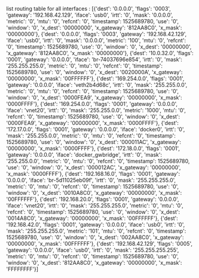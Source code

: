 list routing table for all interfaces :
[{'dest': '0.0.0.0',
  'flags': '0003',
  'gateway': '192.168.42.129',
  'iface': 'usb0',
  'irtt': '0',
  'mask': '0.0.0.0',
  'metric': '0',
  'mtu': '0',
  'refcnt': '0',
  'timestamp': 1525689780,
  'use': '0',
  'window': '0',
  'x_dest': '00000000',
  'x_gateway': '812AA8C0',
  'x_mask': '00000000'},
 {'dest': '0.0.0.0',
  'flags': '0003',
  'gateway': '192.168.42.129',
  'iface': 'usb0',
  'irtt': '0',
  'mask': '0.0.0.0',
  'metric': '100',
  'mtu': '0',
  'refcnt': '0',
  'timestamp': 1525689780,
  'use': '0',
  'window': '0',
  'x_dest': '00000000',
  'x_gateway': '812AA8C0',
  'x_mask': '00000000'},
 {'dest': '10.0.32.0',
  'flags': '0001',
  'gateway': '0.0.0.0',
  'iface': 'br-74037696e854',
  'irtt': '0',
  'mask': '255.255.255.0',
  'metric': '0',
  'mtu': '0',
  'refcnt': '0',
  'timestamp': 1525689780,
  'use': '0',
  'window': '0',
  'x_dest': '0020000A',
  'x_gateway': '00000000',
  'x_mask': '00FFFFFF'},
 {'dest': '169.254.0.0',
  'flags': '0001',
  'gateway': '0.0.0.0',
  'iface': 'veth2b4d68c',
  'irtt': '0',
  'mask': '255.255.0.0',
  'metric': '0',
  'mtu': '0',
  'refcnt': '0',
  'timestamp': 1525689780,
  'use': '0',
  'window': '0',
  'x_dest': '0000FEA9',
  'x_gateway': '00000000',
  'x_mask': '0000FFFF'},
 {'dest': '169.254.0.0',
  'flags': '0001',
  'gateway': '0.0.0.0',
  'iface': 'vnet20',
  'irtt': '0',
  'mask': '255.255.0.0',
  'metric': '1000',
  'mtu': '0',
  'refcnt': '0',
  'timestamp': 1525689780,
  'use': '0',
  'window': '0',
  'x_dest': '0000FEA9',
  'x_gateway': '00000000',
  'x_mask': '0000FFFF'},
 {'dest': '172.17.0.0',
  'flags': '0001',
  'gateway': '0.0.0.0',
  'iface': 'docker0',
  'irtt': '0',
  'mask': '255.255.0.0',
  'metric': '0',
  'mtu': '0',
  'refcnt': '0',
  'timestamp': 1525689780,
  'use': '0',
  'window': '0',
  'x_dest': '000011AC',
  'x_gateway': '00000000',
  'x_mask': '0000FFFF'},
 {'dest': '172.18.0.0',
  'flags': '0001',
  'gateway': '0.0.0.0',
  'iface': 'docker_gwbridge',
  'irtt': '0',
  'mask': '255.255.0.0',
  'metric': '0',
  'mtu': '0',
  'refcnt': '0',
  'timestamp': 1525689780,
  'use': '0',
  'window': '0',
  'x_dest': '000012AC',
  'x_gateway': '00000000',
  'x_mask': '0000FFFF'},
 {'dest': '192.168.16.0',
  'flags': '0001',
  'gateway': '0.0.0.0',
  'iface': 'br-5d11025eb09f',
  'irtt': '0',
  'mask': '255.255.255.0',
  'metric': '0',
  'mtu': '0',
  'refcnt': '0',
  'timestamp': 1525689780,
  'use': '0',
  'window': '0',
  'x_dest': '0010A8C0',
  'x_gateway': '00000000',
  'x_mask': '00FFFFFF'},
 {'dest': '192.168.20.0',
  'flags': '0001',
  'gateway': '0.0.0.0',
  'iface': 'vnet20',
  'irtt': '0',
  'mask': '255.255.255.0',
  'metric': '0',
  'mtu': '0',
  'refcnt': '0',
  'timestamp': 1525689780,
  'use': '0',
  'window': '0',
  'x_dest': '0014A8C0',
  'x_gateway': '00000000',
  'x_mask': '00FFFFFF'},
 {'dest': '192.168.42.0',
  'flags': '0001',
  'gateway': '0.0.0.0',
  'iface': 'usb0',
  'irtt': '0',
  'mask': '255.255.255.0',
  'metric': '101',
  'mtu': '0',
  'refcnt': '0',
  'timestamp': 1525689780,
  'use': '0',
  'window': '0',
  'x_dest': '002AA8C0',
  'x_gateway': '00000000',
  'x_mask': '00FFFFFF'},
 {'dest': '192.168.42.129',
  'flags': '0005',
  'gateway': '0.0.0.0',
  'iface': 'usb0',
  'irtt': '0',
  'mask': '255.255.255.255',
  'metric': '0',
  'mtu': '0',
  'refcnt': '0',
  'timestamp': 1525689780,
  'use': '0',
  'window': '0',
  'x_dest': '812AA8C0',
  'x_gateway': '00000000',
  'x_mask': 'FFFFFFFF'}]
